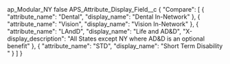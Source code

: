 <?xml version="1.0" encoding="UTF-8"?>
<CustomMetadata xmlns="http://soap.sforce.com/2006/04/metadata" xmlns:xsi="http://www.w3.org/2001/XMLSchema-instance" xmlns:xsd="http://www.w3.org/2001/XMLSchema">
    <label>ap_Modular_NY</label>
    <protected>false</protected>
    <values>
        <field>APS_Attribute_Display_Field__c</field>
        <value xsi:type="xsd:string">{
  &quot;Compare&quot;: [
		{
			&quot;attribute_name&quot;: &quot;Dental&quot;,
			&quot;display_name&quot;: &quot;Dental In-Network&quot;
		},
		{
			&quot;attribute_name&quot;: &quot;Vision&quot;,
			&quot;display_name&quot;: &quot;Vision In-Network&quot;
		},
		{
			&quot;attribute_name&quot;: &quot;LAndD&quot;,
			&quot;display_name&quot;: &quot;Life and AD&amp;D&quot;,
                        &quot;X-display_description&quot;: &quot;All States except NY where AD&amp;D is an optional benefit&quot;
		},
		{
			&quot;attribute_name&quot;: &quot;STD&quot;,
			&quot;display_name&quot;: &quot;Short Term Disability &quot;
		}
	]
}</value>
    </values>
</CustomMetadata>
